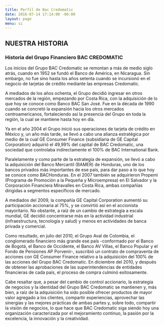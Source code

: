 ```yaml
---
title: Perfil de Bac Credomatic
date: 2016-07-14 17:14:00 -06:00
layout: page
menu: si
---
```


## NUESTRA HISTORIA

### Historia del Grupo Financiero BAC CREDOMATIC

Los inicios del Grupo BAC Credomatic se remontan a más de medio siglo atrás, cuando en 1952 se fundó el Banco de América, en Nicaragua. Sin embargo, no fue sino hasta los años setenta cuando se incursionó en el negocio de tarjetas de crédito  mediante las empresas Credomatic.

A mediados de los años ochenta, el Grupo decidió ingresar en otros mercados de la región, empezando por Costa Rica, con la adquisición de lo que hoy se conoce como Banco BAC San José. Fue en la década de 1990 cuando se concretó la expansión hacia los otros mercados centroamericanos, fortaleciendo así la presencia del Grupo en toda la región, la cual se mantiene hasta hoy en día.

Ya en el año 2004 el Grupo inició sus operaciones de tarjeta de crédito en México y, un año más tarde, se llevó a cabo una alianza estratégica por medio de la cual GE Consumer Finance (subsidiaria de GE Capital Corporation) adquirió el 49,99% del capital de BAC Credomatic, una sociedad que controlaba indirectamente el 100% de BAC International Bank.

Paralelamente y como parte de la estrategia de expansión, se llevó a cabo la adquisición del Banco Mercantil (BAMER) de Honduras, uno de los bancos privados más importantes de ese país, para dar paso a lo que hoy se conoce como BACHonduras. En el 2007 también se adquirieron Propemi (Programa de Promoción a la Pequeña y Microempresa) en El Salvador y la Corporación Financiera Miravalles en Costa Rica, ambas compañías dirigidas a segmentos específicos de mercado.

A mediados del 2009, la compañía GE Capital Corporation aumentó su participación accionaria al 75%,  y se convirtió así en el accionista mayoritario. No obstante, a raíz de un cambio de estrategia a  escala mundial, GE decidió concentrarse más en la actividad industrial (infraestructura, tecnología y salud) y menos en actividades de banca privada y comercial.

Como resultado, en julio del 2010, el Grupo Aval de Colombia, el conglomerado financiero más grande ese país -conformado por el Banco de Bogotá, el Banco de Occidente, el Banco AV Villas, el Banco Popular y el Fondo de Pensiones AP Porvenir-, suscribió un contrato de compraventa de acciones con GE Consumer Finance relativo a la adquisición del 100% de las acciones del Grupo BAC Credomatic. En diciembre del 2010, y después de obtener las aprobaciones de las superintendencias de entidades financieras de cada país, el proceso de compra culminó exitosamente.

Cabe resaltar que, a pesar del cambio de control accionario, la estrategia de negocios y la identidad del Grupo BAC Credomatic se mantienen y, más bien, a raíz de la adquisición ha sido posible ofrecer productos de mayor valor agregado a los clientes, compartir experiencias, aprovechar las sinergias y las mejores prácticas de ambas partes y, sobre todo, compartir la visión de negocios, lo que hace que BAC Credomatic siga siendo hoy una organización caracterizada por el mejoramiento continuo, la pasión por la excelencia, la innovación y la creatividad.
